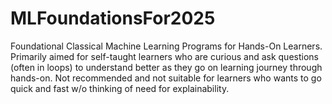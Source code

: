 # MLFoundationsFor2025
Foundational Classical Machine Learning Programs for Hands-On Learners. Primarily aimed for self-taught learners who are curious and ask questions (often in loops) to understand better as they go on learning journey through hands-on. Not recommended and not suitable for learners who wants to go quick and fast w/o thinking of need for explainability.
